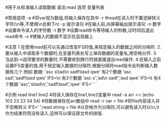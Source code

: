 #用于从标准输入读取数据
语法:read 选项 变量列表


#常用选项
-a		#将var视为数组,将输入保存在其中
-r		#read在读入时不要滤掉转义字符(\n等,不使用\n会剩下n)
-p 提示语句	#在输入前,向屏幕输出提示语句
-n 数字		#设置命令读入的字符数
-t 数字		#设置read命令等待输入的秒数,过时间后退出read命令
-s		#使输入的数据不显示在监视器上

#注意
1.在使用read前可以先通过改变IFS的值,来规定输入的数据之间的分隔符.
2.要从输入中读取多个数据时,在变量列表处写上保存数据的变量名,用空格分开.
3.当达到-n选项要求的数量时,不需要收到换行符就直接退出read操作.
4.在输入之前设置IFS变量的值,用于规定输入数据的分隔符,根据分隔符read指令会判断输入数据有几个.例如
数据:		'asc s\tad\n sadf\tasd qwe'
有2个数据	'asc sad','sadf\tasd qwe'		IFS=\n
有3个数据	'asc s','ad\n sadf','asd qwe'		IFS=\t
有4个数据	'asc','s\tad\n','sadf\tasd','qwe'	IFS=' '

#示例
read line1 line2			#将读入保存在line1,line2变量中
read -a arr << (echo 103 23 23 34 54)	#将数据保存在arr数组中
read -r var < file			#将file内容读入并不忽略转义
IFS=' ';read string < file		#以空格作为分隔符,可以避免读入时以\n,\t作为结束符而没有读入.这样可以保证原文件的排版.
